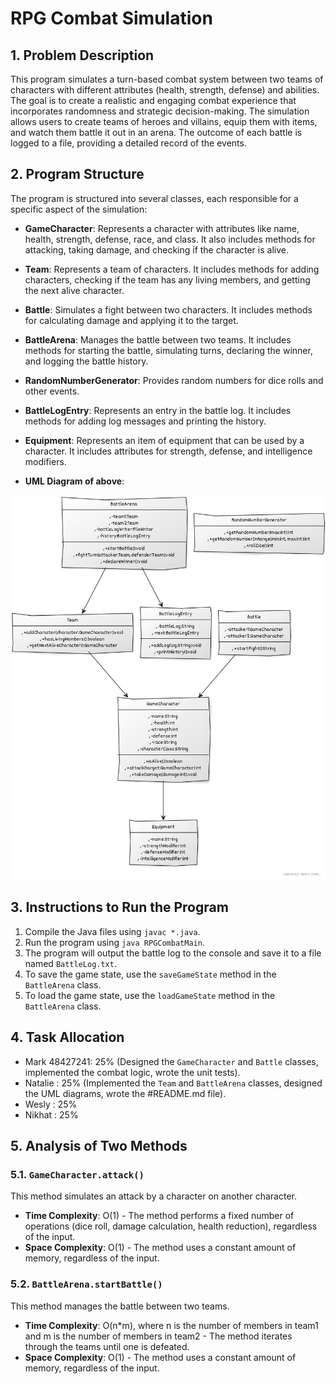 # RPG Combat Simulation

## 1. Problem Description

This program simulates a turn-based combat system between two teams of characters with different attributes (health, strength, defense) and abilities. The goal is to create a realistic and engaging combat experience that incorporates randomness and strategic decision-making. The simulation allows users to create teams of heroes and villains, equip them with items, and watch them battle it out in an arena. The outcome of each battle is logged to a file, providing a detailed record of the events.

## 2. Program Structure

The program is structured into several classes, each responsible for a specific aspect of the simulation:

*   **GameCharacter**: Represents a character with attributes like name, health, strength, defense, race, and class. It also includes methods for attacking, taking damage, and checking if the character is alive.
*   **Team**: Represents a team of characters. It includes methods for adding characters, checking if the team has any living members, and getting the next alive character.
*   **Battle**: Simulates a fight between two characters. It includes methods for calculating damage and applying it to the target.
*   **BattleArena**: Manages the battle between two teams. It includes methods for starting the battle, simulating turns, declaring the winner, and logging the battle history.
*   **RandomNumberGenerator**: Provides random numbers for dice rolls and other events.
*   **BattleLogEntry**: Represents an entry in the battle log. It includes methods for adding log messages and printing the history.
*   **Equipment**: Represents an item of equipment that can be used by a character. It includes attributes for strength, defense, and intelligence modifiers.

*   **UML Diagram of above**:

![alt text](image-1.png)

## 3. Instructions to Run the Program

1.  Compile the Java files using `javac *.java`.
2.  Run the program using `java RPGCombatMain`.
3.  The program will output the battle log to the console and save it to a file named `BattleLog.txt`.
4.  To save the game state, use the `saveGameState` method in the `BattleArena` class.
5.  To load the game state, use the `loadGameState` method in the `BattleArena` class.

## 4. Task Allocation

*   Mark 48427241: 25% (Designed the `GameCharacter` and `Battle` classes, implemented the combat logic, wrote the unit tests).
*   Natalie : 25% (Implemented the `Team` and `BattleArena` classes, designed the UML diagrams, wrote the #README.md file).
*   Wesly : 25%
*   Nikhat : 25%

## 5. Analysis of Two Methods

### 5.1. `GameCharacter.attack()`

This method simulates an attack by a character on another character.

*   **Time Complexity**: O(1) - The method performs a fixed number of operations (dice roll, damage calculation, health reduction), regardless of the input.
*   **Space Complexity**: O(1) - The method uses a constant amount of memory, regardless of the input.

### 5.2. `BattleArena.startBattle()`

This method manages the battle between two teams.

*   **Time Complexity**: O(n*m), where n is the number of members in team1 and m is the number of members in team2 - The method iterates through the teams until one is defeated.
*   **Space Complexity**: O(1) - The method uses a constant amount of memory, regardless of the input.
